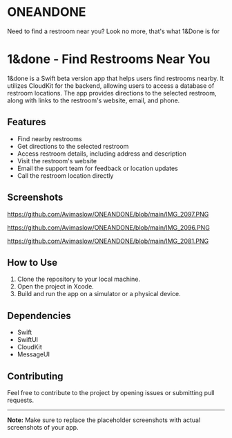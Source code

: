 # ONEANDONE
Need to find a restroom near you? Look no more, that's what 1&amp;Done is for
# 1&done - Find Restrooms Near You

1&done is a Swift beta version app that helps users find restrooms nearby. It utilizes CloudKit for the backend, allowing users to access a database of restroom locations. The app provides directions to the selected restroom, along with links to the restroom's website, email, and phone.

## Features

- Find nearby restrooms
- Get directions to the selected restroom
- Access restroom details, including address and description
- Visit the restroom's website
- Email the support team for feedback or location updates
- Call the restroom location directly

## Screenshots
https://github.com/Avimaslow/ONEANDONE/blob/main/IMG_2097.PNG

https://github.com/Avimaslow/ONEANDONE/blob/main/IMG_2096.PNG

https://github.com/Avimaslow/ONEANDONE/blob/main/IMG_2081.PNG

## How to Use

1. Clone the repository to your local machine.
2. Open the project in Xcode.
3. Build and run the app on a simulator or a physical device.

## Dependencies

- Swift
- SwiftUI
- CloudKit
- MessageUI

## Contributing

Feel free to contribute to the project by opening issues or submitting pull requests.



---

**Note:** Make sure to replace the placeholder screenshots with actual screenshots of your app.

